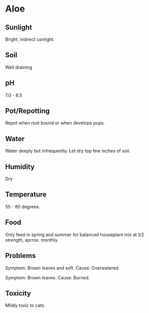 # Aloe
## Sunlight

Bright, indirect usnlight.

## Soil
Well draining

## pH
7.0 - 8.5

## Pot/Repotting
Repot when root bound or when develops pups.

## Water
Water deeply but infrequently. Let dry top few inches of soil.

## Humidity
Dry

## Temperature
55 - 80 degrees.

## Food
Only feed in spring and summer for balanced houseplant mix at 1/2 strength, aprrox. monthly.

## Problems
Symptom: Brown leaves and soft. Cause: Overwatered.

Symptom: Brown leaves. Cause: Burned.

## Toxicity
Mildly toxic to cats.
